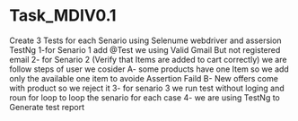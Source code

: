 # Task_MDIV0.1
Create 3 Tests for each Senario using Selenume webdriver and assersion TestNg
1-for Senario 1 add @Test we using Valid Gmail But not registered email 
2- for Senario 2 (Verify that Items are added to cart correctly) 
   we are follow steps of user we cosider
       A- some products have one Item so we add only the available one item to avoide Assertion Faild
       B- New offers come with product so we reject it
3- for senario 3 we run test without loging and roun for loop to loop the senario for each case 
4- we are using TestNg to Generate test report  
